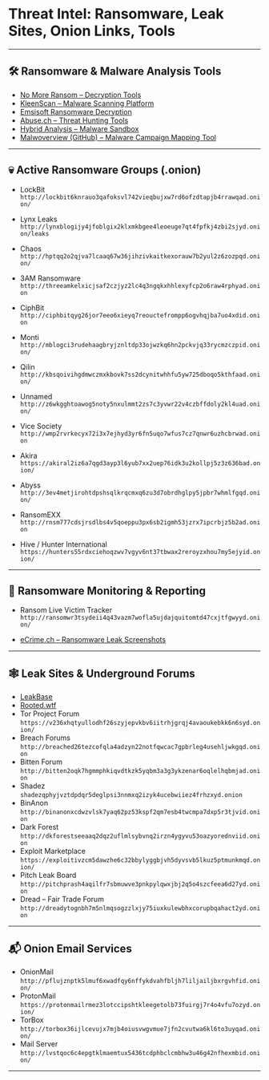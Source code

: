 # Threat Intel: Ransomware, Leak Sites, Onion Links, Tools

---

## 🛠️ Ransomware & Malware Analysis Tools

- [No More Ransom – Decryption Tools](https://www.nomoreransom.org/en/decryption-tools.html)
- [KleenScan – Malware Scanning Platform](https://kleenscan.com/index)
- [Emsisoft Ransomware Decryption](https://www.emsisoft.com/en/ransomware-decryption)
- [Abuse.ch – Threat Hunting Tools](https://hunting.abuse.ch/)
- [Hybrid Analysis – Malware Sandbox](https://www.hybrid-analysis.com/)
- [Malwoverview (GitHub) – Malware Campaign Mapping Tool](https://github.com/alexandreborges/malwoverview)

---

## 💀 Active Ransomware Groups (.onion)

- LockBit  
  `http://lockbit6knrauo3qafoksvl742vieqbujxw7rd6ofzdtapjb4rrawqad.onion/`

- Lynx Leaks  
  `http://lynxblogijy4jfoblgix2klxmkbgee4leoeuge7qt4fpfkj4zbi2sjyd.onion/leaks`

- Chaos  
  `http://hptqq2o2qjva7lcaaq67w36jihzivkaitkexorauw7b2yul2z6zozpqd.onion/`

- 3AM Ransomware  
  `http://threeamkelxicjsaf2czjyz2lc4q3ngqkxhhlexyfcp2o6raw4rphyad.onion`

- CiphBit  
  `http://ciphbitqyg26jor7eeo6xieyq7reouctefrompp6ogvhqjba7uo4xdid.onion`

- Monti  
  `http://mblogci3rudehaagbryjznltdp33ojwzkq6hn2pckvjq33rycmzczpid.onion/`

- Qilin  
  `http://kbsqoivihgdmwczmxkbovk7ss2dcynitwhhfu5yw725dboqo5kthfaad.onion/`

- Unnamed  
  `http://z6wkgghtoawog5noty5nxulmmt2zs7c3yvwr22v4czbffdoly2kl4uad.onion/`

- Vice Society  
  `http://wmp2rvrkecyx72i3x7ejhyd3yr6fn5uqo7wfus7cz7qnwr6uzhcbrwad.onion`

- Akira  
  `https://akiral2iz6a7qgd3ayp3l6yub7xx2uep76idk3u2kollpj5z3z636bad.onion/`

- Abyss  
  `http://3ev4metjirohtdpshsqlkrqcmxq6zu3d7obrdhglpy5jpbr7whmlfgqd.onion/`

- RansomEXX  
  `http://rnsm777cdsjrsdlbs4v5qoeppu3px6sb2igmh53jzrx7ipcrbjz5b2ad.onion`

- Hive / Hunter International  
  `https://hunters55rdxciehoqzwv7vgyv6nt37tbwax2reroyzxhou7my5ejyid.onion/`

---

## 📡 Ransomware Monitoring & Reporting

- Ransom Live Victim Tracker  
  `http://ransomwr3tsydeii4q43vazm7wofla5ujdajquitomtd47cxjtfgwyyd.onion/`

- [eCrime.ch – Ransomware Leak Screenshots](https://ecrime.ch/screenshots/)

---

## 🕸️ Leak Sites & Underground Forums

- [LeakBase](https://leakbase.la/)
- [Rooted.wtf](https://rooted.wtf)
- Tor Project Forum  
  `https://v236xhqtyullodhf26szyjepvkbv6iitrhjgrqj4avaoukebkk6n6syd.onion/`
- Breach Forums  
  `http://breached26tezcofqla4adzyn22notfqwcac7gpbrleg4usehljwkgqd.onion`
- Bitten Forum  
  `http://bitten2oqk7hgmmphkiqvdtkzk5yqbm3a3g3ykzenar6oqlelhqbmjad.onion`
- Shadez  
  `shadezqphyjvztdpdqr5deglpsi3nnmxq2izyk4ucebwiiez4frhzxyd.onion`
- BinAnon  
  `http://binanonxcdwzvlsk7yaq62pz53kspf2qm7esb4twcmpa7dxp5r3tjvid.onion`
- Dark Forest  
  `http://dkforestseeaaq2dqz2uflmlsybvnq2irzn4ygyvu53oazyorednviid.onion`
- Exploit Marketplace  
  `https://exploitivzcm5dawzhe6c32bbylyggbjvh5dyvsvb5lkuz5ptmunkmqd.onion/`
- Pitch Leak Board  
  `http://pitchprash4aqilfr7sbmuwve3pnkpylqwxjbj2q5o4szcfeea6d27yd.onion`
- Dread – Fair Trade Forum  
  `http://dreadytognbh7m5nlmqsogzzlxjy75iuxkulewbhxcorupbqahact2yd.onion`

---

## 📬 Onion Email Services

- OnionMail  
  `http://pflujznptk5lmuf6xwadfqy6nffykdvahfbljh7liljailjbxrgvhfid.onion/`
- ProtonMail  
  `https://protonmailrmez3lotccipshtkleegetolb73fuirgj7r4o4vfu7ozyd.onion/`
- TorBox  
  `http://torbox36ijlcevujx7mjb4oiusvwgvmue7jfn2cvutwa6kl6to3uyqad.onion/`
- Mail Server  
  `http://lvstqoc6c4epgtklmaemtux5436tcdphbclcmbhw3u46g42nfhexmbid.onion/`

---
